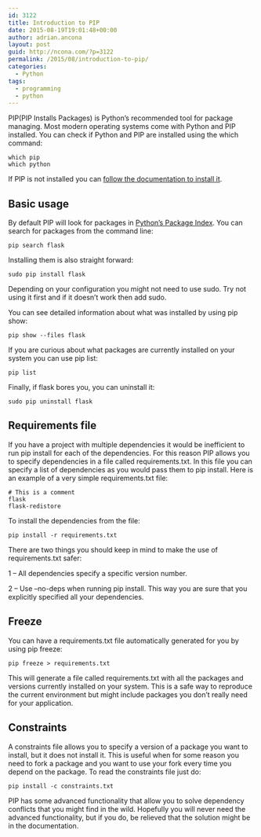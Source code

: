 ```yaml
---
id: 3122
title: Introduction to PIP
date: 2015-08-19T19:01:48+00:00
author: adrian.ancona
layout: post
guid: http://ncona.com/?p=3122
permalink: /2015/08/introduction-to-pip/
categories:
  - Python
tags:
  - programming
  - python
---
```

PIP(PIP Installs Packages) is Python&#8217;s recommended tool for package managing. Most modern operating systems come with Python and PIP installed. You can check if Python and PIP are installed using the which command:

```
which pip
which python
```

If PIP is not installed you can [follow the documentation to install it](https://pip.pypa.io/en/stable/installing.html).

<!--more-->

## Basic usage

By default PIP will look for packages in [Python&#8217;s Package Index](https://pypi.python.org/pypi/). You can search for packages from the command line:

```
pip search flask
```

Installing them is also straight forward:

```
sudo pip install flask
```

Depending on your configuration you might not need to use sudo. Try not using it first and if it doesn&#8217;t work then add sudo.

You can see detailed information about what was installed by using pip show:

```
pip show --files flask
```

If you are curious about what packages are currently installed on your system you can use pip list:

```
pip list
```

Finally, if flask bores you, you can uninstall it:

```
sudo pip uninstall flask
```

## Requirements file

If you have a project with multiple dependencies it would be inefficient to run pip install for each of the dependencies. For this reason PIP allows you to specify dependencies in a file called requirements.txt. In this file you can specify a list of dependencies as you would pass them to pip install. Here is an example of a very simple requirements.txt file:

```
# This is a comment
flask
flask-redistore
```

To install the dependencies from the file:

```
pip install -r requirements.txt
```

There are two things you should keep in mind to make the use of requirements.txt safer:
  
1 &#8211; All dependencies specify a specific version number.
  
2 &#8211; Use &#8211;no-deps when running pip install. This way you are sure that you explicitly specified all your dependencies.

## Freeze

You can have a requirements.txt file automatically generated for you by using pip freeze:

```
pip freeze > requirements.txt
```

This will generate a file called requirements.txt with all the packages and versions currently installed on your system. This is a safe way to reproduce the current environment but might include packages you don&#8217;t really need for your application.

## Constraints

A constraints file allows you to specify a version of a package you want to install, but it does not install it. This is useful when for some reason you need to fork a package and you want to use your fork every time you depend on the package. To read the constraints file just do:

```
pip install -c constraints.txt
```

PIP has some advanced functionality that allow you to solve dependency conflicts that you might find in the wild. Hopefully you will never need the advanced functionality, but if you do, be relieved that the solution might be in the documentation.
